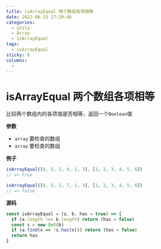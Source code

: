```yaml
---
title: isArrayEqual 两个数组各项相等
date: 2022-06-15 17:20:46
categories: 
  - utils
  - Array
  - isArrayEqual
tags: 
  - isArrayEqual
sticky: 8
columns: 
  - 
---
```

# isArrayEqual 两个数组各项相等

比较两个数组内的各项值是否相等，返回一个`Boolean`值

**参数**

- `array` 要检查的数组
- `array` 要检查的数组

**例子**

```js
isArrayEqual([6, 5, 2, 4, 1, 3], [1, 2, 3, 4, 5, 6])
// => true

isArrayEqual([6, 5, 2, 7, 1, 3], [1, 2, 3, 4, 5, 6])
// => false
```

**源码**

```js
const isArrayEqual = (a, b, has = true) => {
  if (a.length !== b.length) return (has = false)
  const s = new Set(b)
  if (a.find(x => !s.has(x))) return (has = false)
  return has
}
```
